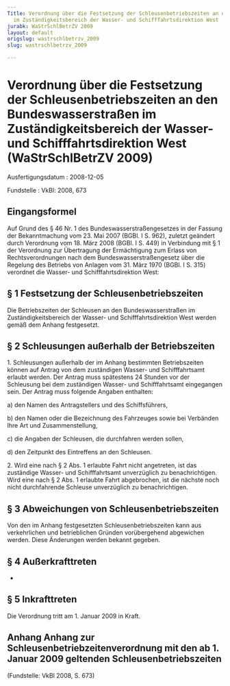 ```yaml
---
Title: Verordnung über die Festsetzung der Schleusenbetriebszeiten an den Bundeswasserstraßen
  im Zuständigkeitsbereich der Wasser- und Schifffahrtsdirektion West
jurabk: WaStrSchlBetrZV 2009
layout: default
origslug: wastrschlbetrzv_2009
slug: wastrschlbetrzv_2009

---
```


# Verordnung über die Festsetzung der Schleusenbetriebszeiten an den Bundeswasserstraßen im Zuständigkeitsbereich der Wasser- und Schifffahrtsdirektion West (WaStrSchlBetrZV 2009)

Ausfertigungsdatum
:   2008-12-05

Fundstelle
:   VkBl: 2008, 673


## Eingangsformel

Auf Grund des § 46 Nr. 1 des Bundeswasserstraßengesetzes in der
Fassung der Bekanntmachung vom 23. Mai 2007 (BGBl. I S. 962), zuletzt
geändert durch Verordnung vom 18. März 2008 (BGBl. I S. 449) in
Verbindung mit § 1 der Verordnung zur Übertragung der Ermächtigung zum
Erlass von Rechtsverordnungen nach dem Bundeswasserstraßengesetz über
die Regelung des Betriebs von Anlagen vom 31. März 1970 (BGBl. I S.
315) verordnet die Wasser- und Schifffahrtsdirektion West:


## § 1 Festsetzung der Schleusenbetriebszeiten

Die Betriebszeiten der Schleusen an den Bundeswasserstraßen im
Zuständigkeitsbereich der Wasser- und Schifffahrtsdirektion West
werden gemäß dem Anhang festgesetzt.


## § 2 Schleusungen außerhalb der Betriebszeiten

1\. Schleusungen außerhalb der im Anhang bestimmten Betriebszeiten
können auf Antrag von dem zuständigen Wasser- und Schifffahrtsamt
erlaubt werden. Der Antrag muss spätestens 24 Stunden vor der
Schleusung bei dem zuständigen Wasser- und Schifffahrtsamt eingegangen
sein. Der Antrag muss folgende Angaben enthalten:

a)  den Namen des Antragstellers und des Schiffsführers,


b)  den Namen oder die Bezeichnung des Fahrzeuges sowie bei Verbänden Ihre
    Art und Zusammenstellung,


c)  die Angaben der Schleusen, die durchfahren werden sollen,


d)  den Zeitpunkt des Eintreffens an den Schleusen.




2\. Wird eine nach § 2 Abs. 1 erlaubte Fahrt nicht angetreten, ist das
zuständige Wasser- und Schifffahrtsamt unverzüglich zu
benachrichtigen. Wird eine nach § 2 Abs. 1 erlaubte Fahrt abgebrochen,
ist die nächste noch nicht durchfahrende Schleuse unverzüglich zu
benachrichtigen.


## § 3 Abweichungen von Schleusenbetriebszeiten

Von den im Anhang festgesetzten Schleusenbetriebszeiten kann aus
verkehrlichen und betrieblichen Gründen vorübergehend abgewichen
werden. Diese Änderungen werden bekannt gegeben.


## § 4 Außerkrafttreten

-


## § 5 Inkrafttreten

Die Verordnung tritt am 1. Januar 2009 in Kraft.


## Anhang Anhang zur Schleusenbetriebzeitenverordnung mit den ab 1. Januar 2009 geltenden Schleusenbetriebszeiten

(Fundstelle: VkBl 2008, S. 673)

